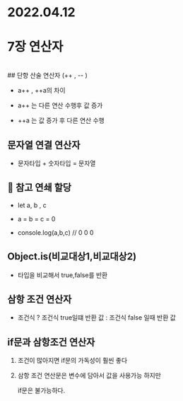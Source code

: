 # 2022.04.12 

# 7장 연산자

<br>
## 단항 산술 연산자 (++ , -- )

  - a++ , ++a의 차이 

  - a++ 는 다른 연산 수행후 값 증가 

  - ++a 는 값 증가 후 다른 연산 수행 

## 문자열 연결 연산자 

  - 문자타입 + 숫자타입 = 문자열

## 📍 참고 연쇄 할당

  - let a, b , c

  - a = b = c = 0 

  - console.log(a,b,c) // 0 0 0

## Object.is(비교대상1,비교대상2) 

  - 타입을 비교해서 true,false를 반환

## 삼항 조건 연산자 

  - 조건식 ? 조건식 true일떄 반환 값 : 조건식 false 일때 반환 값 

## if문과 삼항조건 연산자

1. 조건이 많아지면 if문의 가독성이 훨씬 좋다

2. 삼항 조건 연산문은 변수에 담아서 값을 사용가능 하지만

   if문은 불가능하다. 

